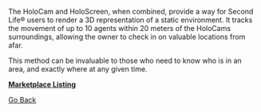 The HoloCam and HoloScreen, when combined, provide a way for Second Life® users to render a 3D representation of a static environment. It tracks the movement of up to 10 agents within 20 meters of the HoloCams surroundings, allowing the owner to check in on valuable locations from afar.

This method can be invaluable to those who need to know who is in an area, and exactly where at any given time.

**[Marketplace Listing](https://marketplace.secondlife.com/p/HoloCam/11139541)**

[Go Back](https://trevorghseay.github.io/goto-Toggle/Projects)
